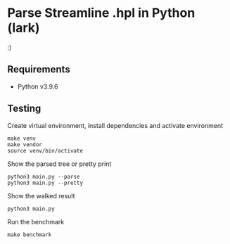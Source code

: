 # Parse Streamline .hpl in Python (lark)

:)

## Requirements

- Python v3.9.6

## Testing

Create virtual environment, install dependencies and activate environment

```
make venv
make vendor
source venv/bin/activate
```

Show the parsed tree or pretty print

```
python3 main.py --parse
python3 main.py --pretty
```

Show the walked result

```
python3 main.py
```

Run the benchmark

```
make benchmark
```
